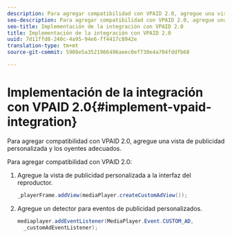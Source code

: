```yaml
---
description: Para agregar compatibilidad con VPAID 2.0, agregue una vista de publicidad personalizada y los oyentes adecuados.
seo-description: Para agregar compatibilidad con VPAID 2.0, agregue una vista de publicidad personalizada y los oyentes adecuados.
seo-title: Implementación de la integración con VPAID 2.0
title: Implementación de la integración con VPAID 2.0
uuid: 7d11ffd8-240c-4a95-94e6-ff4417c8942e
translation-type: tm+mt
source-git-commit: 5908e5a3521966496aeec0ef730e4a704fddfb68

---
```



# Implementación de la integración con VPAID 2.0{#implement-vpaid-integration}

Para agregar compatibilidad con VPAID 2.0, agregue una vista de publicidad personalizada y los oyentes adecuados.

Para agregar compatibilidad con VPAID 2.0:

1. Agregue la vista de publicidad personalizada a la interfaz del reproductor.

   ```java
   _playerFrame.addView(mediaPlayer.createCustomAdView());
   ```

1. Agregue un detector para eventos de publicidad personalizados.

   ```java
   mediaplayer.addEventListener(MediaPlayer.Event.CUSTOM_AD,  
     _customAdEventListener);
   ```

